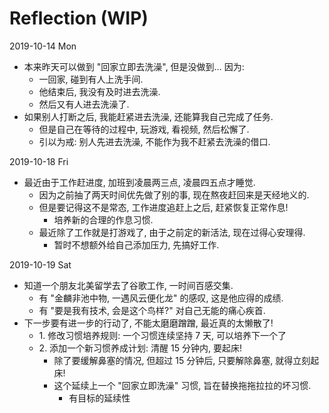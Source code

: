 # Reflection (WIP)

2019-10-14 Mon

- 本来昨天可以做到 "回家立即去洗澡", 但是没做到… 因为:
    - 一回家, 碰到有人上洗手间.
    - 他结束后, 我没有及时进去洗澡.
    - 然后又有人进去洗澡了.
- 如果别人打断之后, 我能赶紧进去洗澡, 还能算我自己完成了任务.
    - 但是自己在等待的过程中, 玩游戏, 看视频, 然后松懈了.
    - 引以为戒: 别人先进去洗澡, 不能作为我不赶紧去洗澡的借口.

2019-10-18 Fri

- 最近由于工作赶进度, 加班到凌晨两三点, 凌晨四五点才睡觉.
    - 因为之前抽了两天时间优先做了别的事, 现在熬夜赶回来是天经地义的.
    - 但是要记得这不是常态, 工作进度追赶上之后, 赶紧恢复正常作息!
        - 培养新的合理的作息习惯.
    - 最近除了工作就是打游戏了, 由于之前定的新活法, 现在过得心安理得.
        - 暂时不想额外给自己添加压力, 先搞好工作.

2019-10-19 Sat

- 知道一个朋友北美留学去了谷歌工作, 一时间百感交集.
    - 有 "金麟非池中物, 一遇风云便化龙" 的感叹, 这是他应得的成绩.
    - 有 "要是我有技术, 会是这个鸟样?" 对自己无能的痛心疾首.
- 下一步要有进一步的行动了, 不能太磨磨蹭蹭, 最近真的太懒散了!
    - 1\. 修改习惯培养规则: 一个习惯连续坚持 7 天, 可以培养下一个了
    - 2\. 添加一个新习惯养成计划: 清醒 15 分钟内, 要起床!
        - 除了要缓解鼻塞的情况, 但超过 15 分钟后, 只要解除鼻塞, 就得立刻起床!
        - 这个延续上一个 "回家立即洗澡" 习惯, 旨在替换拖拖拉拉的坏习惯.
            - 有目标的延续性
